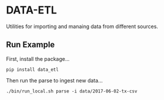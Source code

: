 # DATA-ETL
Utilities for importing and manaing data from different sources.

## Run Example

First, install the package...

``pip install data_etl``

Then run the parse to ingest new data...

``./bin/run_local.sh parse -i data/2017-06-02-tx-csv``

